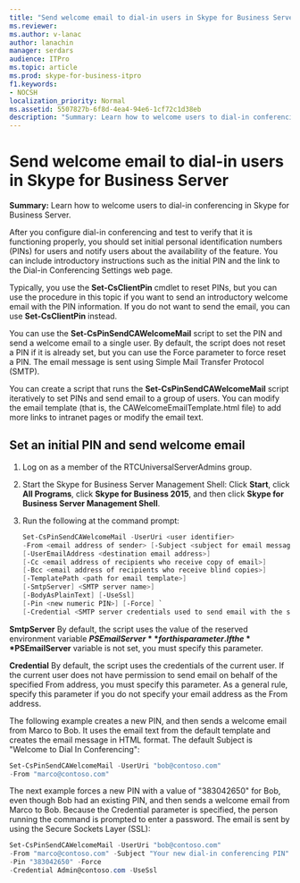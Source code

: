 ```yaml
---
title: "Send welcome email to dial-in users in Skype for Business Server"
ms.reviewer: 
ms.author: v-lanac
author: lanachin
manager: serdars
audience: ITPro
ms.topic: article
ms.prod: skype-for-business-itpro
f1.keywords:
- NOCSH
localization_priority: Normal
ms.assetid: 5507827b-6f8d-4ea4-94e6-1cf72c1d38eb
description: "Summary: Learn how to welcome users to dial-in conferencing in Skype for Business Server."
---
```


# Send welcome email to dial-in users in Skype for Business Server
 
**Summary:** Learn how to welcome users to dial-in conferencing in Skype for Business Server.
  
After you configure dial-in conferencing and test to verify that it is functioning properly, you should set initial personal identification numbers (PINs) for users and notify users about the availability of the feature. You can include introductory instructions such as the initial PIN and the link to the Dial-in Conferencing Settings web page. 
  
Typically, you use the **Set-CsClientPin** cmdlet to reset PINs, but you can use the procedure in this topic if you want to send an introductory welcome email with the PIN information. If you do not want to send the email, you can use **Set-CsClientPin** instead.
  
You can use the **Set-CsPinSendCAWelcomeMail** script to set the PIN and send a welcome email to a single user. By default, the script does not reset a PIN if it is already set, but you can use the Force parameter to force reset a PIN. The email message is sent using Simple Mail Transfer Protocol (SMTP).
  
You can create a script that runs the **Set-CsPinSendCAWelcomeMail** script iteratively to set PINs and send email to a group of users. You can modify the email template (that is, the CAWelcomeEmailTemplate.html file) to add more links to intranet pages or modify the email text.
  


## Set an initial PIN and send welcome email

1. Log on as a member of the RTCUniversalServerAdmins group.
    
2. Start the Skype for Business Server Management Shell: Click **Start**, click **All Programs**, click **Skype for Business 2015**, and then click **Skype for Business Server Management Shell**.
    
3. Run the following at the command prompt:
    
   ```PowerShell
   Set-CsPinSendCAWelcomeMail -UserUri <user identifier>
   -From <email address of sender> [-Subject <subject for email message>]
   [-UserEmailAddress <destination email address>]
   [-Cc <email address of recipients who receive copy of email>]
   [-Bcc <email address of recipients who receive blind copies>]
   [-TemplatePath <path for email template>]
   [-SmtpServer] <SMTP server name>]
   [-BodyAsPlainText] [-UseSsl]
   [-Pin <new numeric PIN>] [-Force] `
   [-Credential <SMTP server credentials used to send email with the specified From address>]
   ```

**SmtpServer** By default, the script uses the value of the reserved environment variable **$PSEmailServer** for this parameter. If the **$PSEmailServer** variable is not set, you must specify this parameter.
    
**Credential** By default, the script uses the credentials of the current user. If the current user does not have permission to send email on behalf of the specified From address, you must specify this parameter. As a general rule, specify this parameter if you do not specify your email address as the From address.
    
The following example creates a new PIN, and then sends a welcome email from Marco to Bob. It uses the email text from the default template and creates the email message in HTML format. The default Subject is "Welcome to Dial In Conferencing":
  
```PowerShell
Set-CsPinSendCAWelcomeMail -UserUri "bob@contoso.com"
-From "marco@contoso.com"
```

The next example forces a new PIN with a value of "383042650" for Bob, even though Bob had an existing PIN, and then sends a welcome email from Marco to Bob. Because the Credential parameter is specified, the person running the command is prompted to enter a password. The email is sent by using the Secure Sockets Layer (SSL):
  
```PowerShell
Set-CsPinSendCAWelcomeMail -UserUri "bob@contoso.com"
-From "marco@contoso.com" -Subject "Your new dial-in conferencing PIN"
-Pin "383042650" -Force
-Credential Admin@contoso.com -UseSsl
```
